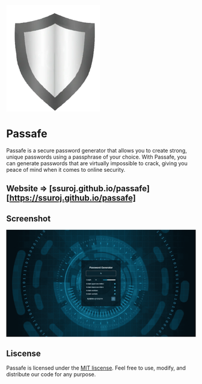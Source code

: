 ![Logo](./images/logo.png)


# Passafe
Passafe is a secure password generator that allows you to create strong, unique passwords using a passphrase of your choice. With Passafe, you can generate passwords that are virtually impossible to crack, giving you peace of mind when it comes to online security.

## Website => [ssuroj.github.io/passafe][https://ssuroj.github.io/passafe] 

## Screenshot
![App Screenshot](./images/screenshoot.png)

## Liscense
Passafe is licensed under the [MIT liscense](). Feel free to use, modify, and distribute our code for any purpose.